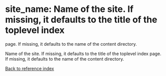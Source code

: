 # site_name: Name of the site. If missing, it defaults to the title of the toplevel index
page. If missing, it defaults to the name of the content directory.

Name of the site. If missing, it defaults to the title of the toplevel index
page. If missing, it defaults to the name of the content directory.

[Back to reference index](../README.md)
